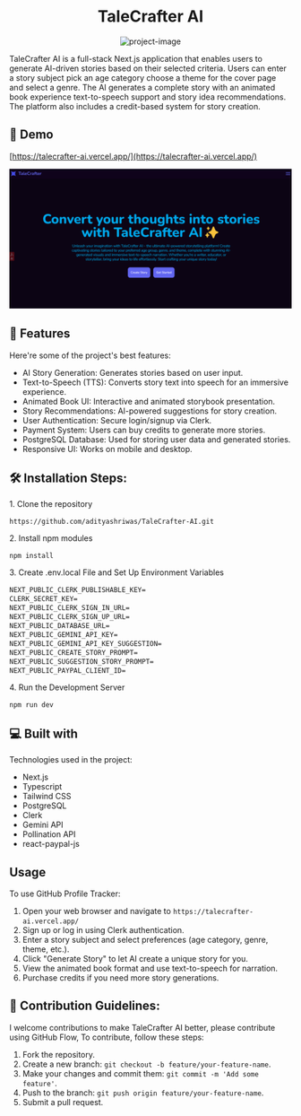 <h1 align="center" id="title">TaleCrafter AI</h1>

<p align="center"><img src="https://socialify.git.ci/adityashriwas/TaleCrafter-AI/image?font=Inter&amp;forks=1&amp;issues=1&amp;language=1&amp;name=1&amp;owner=1&amp;pulls=1&amp;stargazers=1&amp;theme=Dark" alt="project-image"></p>

<p id="description">TaleCrafter AI is a full-stack Next.js application that enables users to generate AI-driven stories based on their selected criteria. Users can enter a story subject pick an age category choose a theme for the cover page and select a genre. The AI generates a complete story with an animated book experience text-to-speech support and story idea recommendations. The platform also includes a credit-based system for story creation.</p>

<h2>🚀 Demo</h2>

[https://talecrafter-ai.vercel.app/](https://talecrafter-ai.vercel.app/)

  <p align="center"><img src="https://github.com/adityashriwas/TaleCrafter-AI/blob/main/Screenshot.png" alt="project-image"></p>
  
<h2>🧐 Features</h2>

Here're some of the project's best features:

*   AI Story Generation: Generates stories based on user input.
*   Text-to-Speech (TTS): Converts story text into speech for an immersive experience.
*   Animated Book UI: Interactive and animated storybook presentation.
*   Story Recommendations: AI-powered suggestions for story creation.
*   User Authentication: Secure login/signup via Clerk.
*   Payment System: Users can buy credits to generate more stories.
*   PostgreSQL Database: Used for storing user data and generated stories.
*   Responsive UI: Works on mobile and desktop.

<h2>🛠️ Installation Steps:</h2>

<p>1. Clone the repository</p>

```
https://github.com/adityashriwas/TaleCrafter-AI.git
```

<p>2. Install npm modules</p>

```
npm install
```

<p>3. Create .env.local File and Set Up Environment Variables</p>

```
NEXT_PUBLIC_CLERK_PUBLISHABLE_KEY=
CLERK_SECRET_KEY=
NEXT_PUBLIC_CLERK_SIGN_IN_URL=
NEXT_PUBLIC_CLERK_SIGN_UP_URL=
NEXT_PUBLIC_DATABASE_URL=
NEXT_PUBLIC_GEMINI_API_KEY=
NEXT_PUBLIC_GEMINI_API_KEY_SUGGESTION=
NEXT_PUBLIC_CREATE_STORY_PROMPT=
NEXT_PUBLIC_SUGGESTION_STORY_PROMPT=
NEXT_PUBLIC_PAYPAL_CLIENT_ID=
```

<p>4. Run the Development Server</p>

```
npm run dev
```

  
  
<h2>💻 Built with</h2>

Technologies used in the project:

*   Next.js
*   Typescript
*   Tailwind CSS
*   PostgreSQL
*   Clerk
*   Gemini API
*   Pollination API
*   react-paypal-js

## Usage

To use GitHub Profile Tracker:

1. Open your web browser and navigate to `https://talecrafter-ai.vercel.app/`
2. Sign up or log in using Clerk authentication.
3. Enter a story subject and select preferences (age category, genre, theme, etc.).
4. Click "Generate Story" to let AI create a unique story for you.
5. View the animated book format and use text-to-speech for narration.
6. Purchase credits if you need more story generations.

<h2>🍰 Contribution Guidelines:</h2>

I welcome contributions to make TaleCrafter AI better, please contribute using GitHub Flow, To contribute, follow these steps:
1. Fork the repository.
2. Create a new branch: `git checkout -b feature/your-feature-name`.
3. Make your changes and commit them: `git commit -m 'Add some feature'`.
4. Push to the branch: `git push origin feature/your-feature-name`.
5. Submit a pull request.
